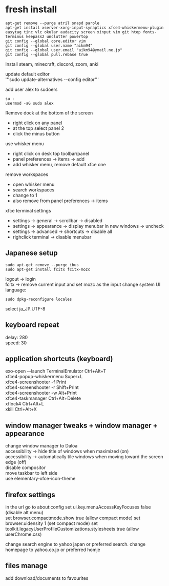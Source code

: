 # fresh install

```apt-get remove --purge atril snapd parole```  
```apt-get install xserver-xorg-input-synaptics xfce4-whiskermenu-plugin easytag tinc vlc okular audacity screen xinput vim git htop fonts-terminus keepass2 unclutter powertop```  
```git config --global core.editor vim```  
```git config --global user.name "aikm94"```  
```git config --global user.email "aikm94@ymail.ne.jp"```  
```git config --global pull.rebase true```   

Install steam, minecraft, discord, zoom, anki

update default editor  
'''sudo update-alternatives --config editor'''

add user alex to sudoers  
```
su -
usermod -aG sudo alex
```   

Remove dock at the bottom of the screen  
 - right click on any panel
 - at the top select panel 2
 - click the minus button

use whisker menu  
 - right click on desk top toolbar/panel
 - panel preferences -> items -> add
 - add whisker menu, remove default xfce one

remove workspaces  
 - open whisker menu
 - search workspaces
 - change to 1
 - also remove from panel preferences -> items

xfce terminal settings
 - settings -> general -> scrollbar -> disabled
 - settings -> appearance -> display menubar in new windows -> uncheck
 - settings -> advanced -> shortcuts -> disable all
 - righclick terminal -> disable menubar

## Japanese setup  
```
sudo apt-get remove --purge ibus
sudo apt-get install fcitx fcitx-mozc
```
logout -> login  
fcitx -> remove current input and set mozc as the input
change system UI language:
```
sudo dpkg-reconfigure locales
```
select ja_JP.UTF-8

## keyboard repeat
delay: 280  
speed: 30  

## application shortcuts (keyboard)
exo-open --launch TerminalEmulator  Ctrl+Alt+T  
xfce4-popup-whiskermenu Super+L  
xfce4-screenshooter -f Print  
xfce4-screenshooter -r Shift+Print  
xfce4-screenshooter -w Alt+Print  
xfce4-taskmanager Ctrl+Alt+Delete  
xflock4 Ctrl+Alt+L  
xkill Ctrl+Alt+X  

## window manager tweaks + window manager + appearance
change window manager to Daloa  
accessibility -> hide title of windows when maximized (on)  
accessibility -> automatically tile windows when moving toward the screen edge (off)  
disable compositor  
move taskbar to left side  
use elementary-xfce-icon-theme

## firefox settings
in the url go to about:config
set ui.key.menuAccessKeyFocuses false (disable alt menu)  
set browser.compactmode.show true (allow compact mode)
set browser.uidensity 1 (set compact mode)
set toolkit.legacyUserProfileCustomizations.stylesheets true (allow userChrome.css)

change search engine to yahoo japan or preferred search. change homepage to yahoo.co.jp or preferred homje


## files manage
add download/documents to favourites
